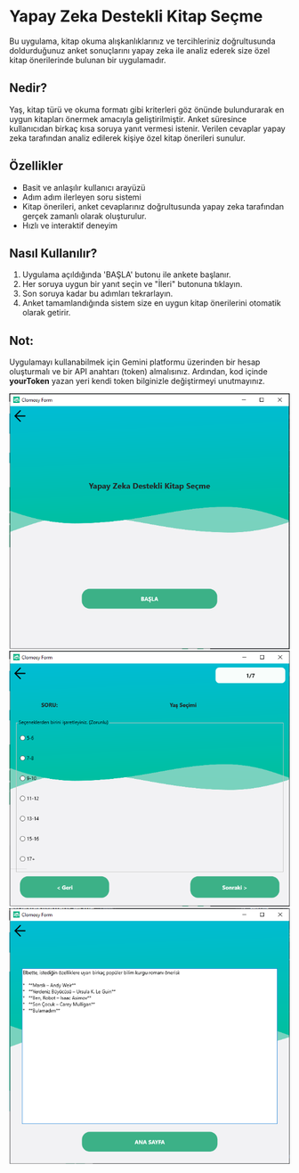 # Yapay Zeka Destekli Kitap Seçme

Bu uygulama, kitap okuma alışkanlıklarınız ve tercihleriniz doğrultusunda doldurduğunuz anket sonuçlarını yapay zeka ile analiz ederek size özel kitap önerilerinde bulunan bir uygulamadır.

## Nedir?

Yaş, kitap türü ve okuma formatı gibi kriterleri göz önünde bulundurarak en uygun kitapları önermek amacıyla geliştirilmiştir. Anket süresince kullanıcıdan birkaç kısa soruya yanıt vermesi istenir. Verilen cevaplar yapay zeka tarafından analiz edilerek kişiye özel kitap önerileri sunulur.


## Özellikler

- Basit ve anlaşılır kullanıcı arayüzü
- Adım adım ilerleyen soru sistemi
- Kitap önerileri, anket cevaplarınız doğrultusunda yapay zeka tarafından gerçek zamanlı olarak oluşturulur.
- Hızlı ve interaktif deneyim

## Nasıl Kullanılır?

1. Uygulama açıldığında 'BAŞLA' butonu ile ankete başlanır. 
2. Her soruya uygun bir yanıt seçin ve "İleri" butonuna tıklayın.
3. Son soruya kadar bu adımları tekrarlayın.
4. Anket tamamlandığında sistem size en uygun kitap önerilerini otomatik olarak getirir.

## Not: 

Uygulamayı kullanabilmek için Gemini platformu üzerinden bir hesap oluşturmalı ve bir API anahtarı (token) almalısınız. Ardından, kod içinde **yourToken** yazan yeri kendi token bilginizle değiştirmeyi unutmayınız.

![Ana Sayfa Ekranı](AnaSayfa.png)
![Anket Ekranı](Anket.png)
![Sonuç Ekranı](Sonuc.png)
